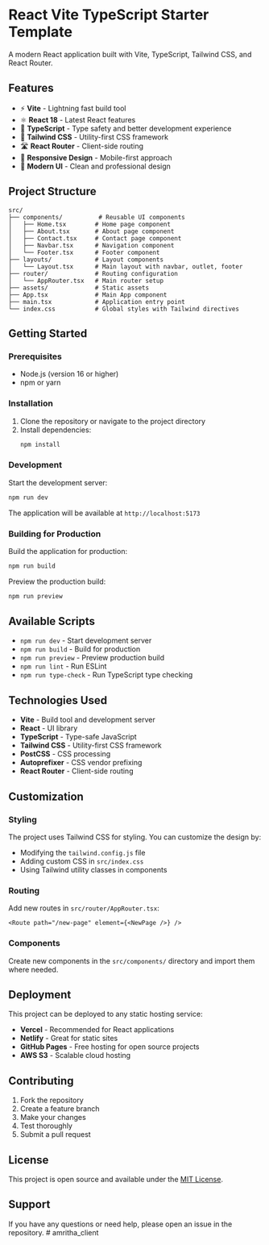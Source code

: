 # React Vite TypeScript Starter Template

A modern React application built with Vite, TypeScript, Tailwind CSS, and React Router.

## Features

- ⚡ **Vite** - Lightning fast build tool
- ⚛️ **React 18** - Latest React features
- 🔷 **TypeScript** - Type safety and better development experience
- 🎨 **Tailwind CSS** - Utility-first CSS framework
- 🛣️ **React Router** - Client-side routing
- 📱 **Responsive Design** - Mobile-first approach
- 🎯 **Modern UI** - Clean and professional design

## Project Structure

```
src/
├── components/          # Reusable UI components
│   ├── Home.tsx        # Home page component
│   ├── About.tsx       # About page component
│   ├── Contact.tsx     # Contact page component
│   ├── Navbar.tsx      # Navigation component
│   └── Footer.tsx      # Footer component
├── layouts/            # Layout components
│   └── Layout.tsx      # Main layout with navbar, outlet, footer
├── router/             # Routing configuration
│   └── AppRouter.tsx   # Main router setup
├── assets/             # Static assets
├── App.tsx             # Main App component
├── main.tsx            # Application entry point
└── index.css           # Global styles with Tailwind directives
```

## Getting Started

### Prerequisites

- Node.js (version 16 or higher)
- npm or yarn

### Installation

1. Clone the repository or navigate to the project directory
2. Install dependencies:
   ```bash
   npm install
   ```

### Development

Start the development server:
```bash
npm run dev
```

The application will be available at `http://localhost:5173`

### Building for Production

Build the application for production:
```bash
npm run build
```

Preview the production build:
```bash
npm run preview
```

## Available Scripts

- `npm run dev` - Start development server
- `npm run build` - Build for production
- `npm run preview` - Preview production build
- `npm run lint` - Run ESLint
- `npm run type-check` - Run TypeScript type checking

## Technologies Used

- **Vite** - Build tool and development server
- **React** - UI library
- **TypeScript** - Type-safe JavaScript
- **Tailwind CSS** - Utility-first CSS framework
- **PostCSS** - CSS processing
- **Autoprefixer** - CSS vendor prefixing
- **React Router** - Client-side routing

## Customization

### Styling
The project uses Tailwind CSS for styling. You can customize the design by:
- Modifying the `tailwind.config.js` file
- Adding custom CSS in `src/index.css`
- Using Tailwind utility classes in components

### Routing
Add new routes in `src/router/AppRouter.tsx`:
```tsx
<Route path="/new-page" element={<NewPage />} />
```

### Components
Create new components in the `src/components/` directory and import them where needed.

## Deployment

This project can be deployed to any static hosting service:

- **Vercel** - Recommended for React applications
- **Netlify** - Great for static sites
- **GitHub Pages** - Free hosting for open source projects
- **AWS S3** - Scalable cloud hosting

## Contributing

1. Fork the repository
2. Create a feature branch
3. Make your changes
4. Test thoroughly
5. Submit a pull request

## License

This project is open source and available under the [MIT License](LICENSE).

## Support

If you have any questions or need help, please open an issue in the repository.
#   a m r i t h a _ c l i e n t  
 